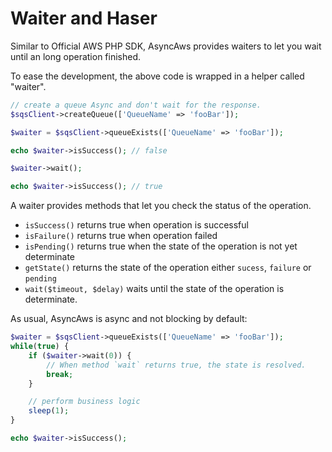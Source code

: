 # Waiter and Haser

Similar to Official AWS PHP SDK, AsyncAws provides waiters to let you wait
until an long operation finished.

To ease the development, the above code is wrapped in a helper called "waiter".

```php
// create a queue Async and don't wait for the response.
$sqsClient->createQueue(['QueueName' => 'fooBar']);

$waiter = $sqsClient->queueExists(['QueueName' => 'fooBar']);

echo $waiter->isSuccess(); // false

$waiter->wait();

echo $waiter->isSuccess(); // true
```

A waiter provides methods that let you check the status of the operation.
* `isSuccess()` returns true when operation is successful
* `isFailure()` returns true when operation failed
* `isPending()` returns true when the state of the operation is not yet determinate
* `getState()` returns the state of the operation either `sucess`, `failure` or `pending`
* `wait($timeout, $delay)` waits until the state of the operation is determinate.

As usual, AsyncAws is async and not blocking by default:

```php
$waiter = $sqsClient->queueExists(['QueueName' => 'fooBar']);
while(true) {
    if ($waiter->wait(0)) {
        // When method `wait` returns true, the state is resolved.
        break;
    }

    // perform business logic
    sleep(1);
}

echo $waiter->isSuccess();
```
